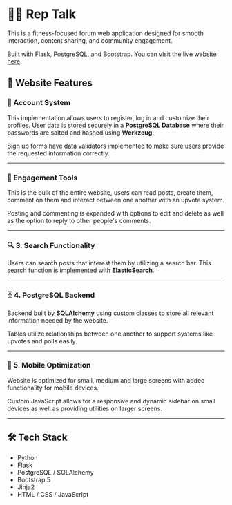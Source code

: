 # 🏋️‍♂️ Rep Talk

This is a fitness-focused forum web application designed for smooth interaction, content sharing, and community engagement. 

Built with Flask, PostgreSQL, and Bootstrap. You can visit the live website [here](www.rep-talk.com).

## 🚀 Website Features

### 🔐 Account System  

This implementation allows users to register, log in and customize their profiles. User data is stored securely in a **PostgreSQL Database** 
where their passwords are salted and hashed using **Werkzeug**.

Sign up forms have data validators implemented to make sure users provide the requested information correctly.

---

### 💬 Engagement Tools  

This is the bulk of the entire website, users can read posts, create them, comment on them and interact between one another with an upvote system. 

Posting and commenting is expanded with options to edit and delete as well as the option to reply to other people's comments.

---

### 🔍 3. Search Functionality  

Users can search posts that interest them by utilizing a search bar. This search function is implemented with **ElasticSearch**.

---

### 🗄️ 4. PostgreSQL Backend  

Backend built by **SQLAlchemy** using custom classes to store all relevant information needed by the website.

Tables utilize relationships between one another to support systems like upvotes and polls easily.

---

### 📱 5. Mobile Optimization  

Website is optimized for small, medium and large screens with added functionality for mobile devices.

Custom JavaScript allows for a responsive and dynamic sidebar on small devices as well as providing utilities on larger screens.

---

## 🛠 Tech Stack
- Python
- Flask
- PostgreSQL / SQLAlchemy
- Bootstrap 5
- Jinja2
- HTML / CSS / JavaScript

